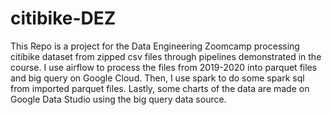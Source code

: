 # citibike-DEZ
This Repo is a project for the Data Engineering Zoomcamp processing citibike dataset from zipped csv files through pipelines demonstrated in the course. 
I use airflow to process the files from 2019-2020 into parquet files and big query on Google Cloud. Then, I use spark to do some spark sql from imported parquet files. Lastly, some charts of the data are made on Google Data Studio using the big query data source. 
